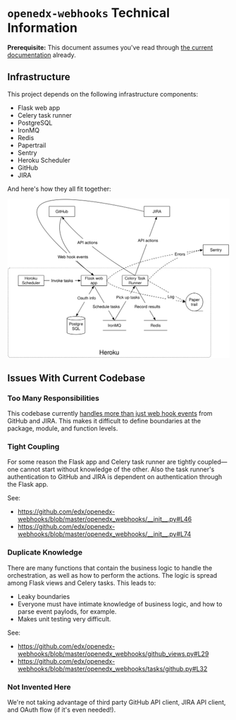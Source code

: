 <!--
Title: `openedx-webhooks` Technical Information
Print Footer Left: %title
Print Footer Right: %page of %total ● %date, %time

-->

# `openedx-webhooks` Technical Information

**Prerequisite:** This document assumes you've read through [the current
documentation][docs] already.

## Infrastructure

This project depends on the following infrastructure components:

* Flask web app
* Celery task runner
* PostgreSQL
* IronMQ
* Redis
* Papertrail
* Sentry
* Heroku Scheduler
* GitHub
* JIRA

And here's how they all fit together:

![openedx-webhooks Infrastructure Diagram](diagrams/infrastructure.svg "openedx-webhooks Infrastructure Diagram")


## Issues With Current Codebase

### Too Many Responsibilities

This codebase currently [handles more than just web hook
events][responsibilities] from GitHub and JIRA. This makes it difficult to
define boundaries at the package, module, and function levels.

### Tight Coupling

For some reason the Flask app and Celery task runner are tightly coupled—one
cannot start without knowledge of the other. Also the task runner's
authentication to GitHub and JIRA is dependent on authentication through the
Flask app.

See:

* <https://github.com/edx/openedx-webhooks/blob/master/openedx_webhooks/__init__.py#L46>
* <https://github.com/edx/openedx-webhooks/blob/master/openedx_webhooks/__init__.py#L74>

### Duplicate Knowledge

There are many functions that contain the business logic to handle the
orchestration, as well as how to perform the actions. The logic is spread among
Flask views and Celery tasks. This leads to:

* Leaky boundaries
* Everyone must have intimate knowledge of business logic, and how to parse
  event paylods, for example.
* Makes unit testing very difficult.

See:

* <https://github.com/edx/openedx-webhooks/blob/master/openedx_webhooks/github_views.py#L29>
* <https://github.com/edx/openedx-webhooks/blob/master/openedx_webhooks/tasks/github.py#L32>

### Not Invented Here

We're not taking advantage of third party GitHub API client, JIRA API client,
and OAuth flow (if it's even needed!).


[docs]: http://openedx-webhooks.readthedocs.io/en/latest/
[responsibilities]: http://openedx-webhooks.readthedocs.io/en/latest/about.html
